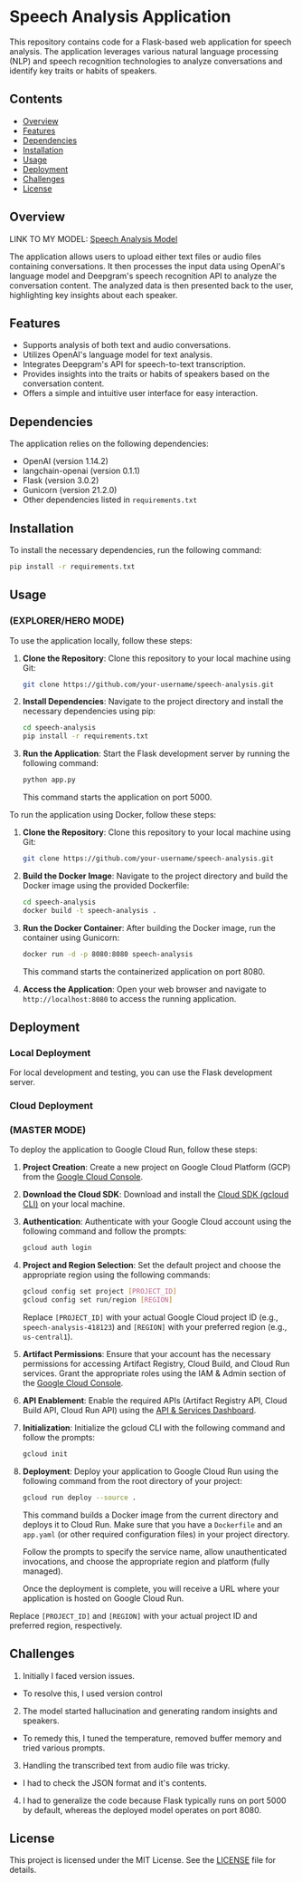 # Speech Analysis Application

This repository contains code for a Flask-based web application for speech analysis. The application leverages various natural language processing (NLP) and speech recognition technologies to analyze conversations and identify key traits or habits of speakers.

## Contents

- [Overview](#overview)
- [Features](#features)
- [Dependencies](#dependencies)
- [Installation](#installation)
- [Usage](#usage)
- [Deployment](#deployment)
- [Challenges](#challenges)
- [License](#license)

## Overview

LINK TO MY MODEL: [Speech Analysis Model](https://speechanalysis-6az57ippwq-ue.a.run.app/)

The application allows users to upload either text files or audio files containing conversations. It then processes the input data using OpenAI's language model and Deepgram's speech recognition API to analyze the conversation content. The analyzed data is then presented back to the user, highlighting key insights about each speaker.

## Features

- Supports analysis of both text and audio conversations.
- Utilizes OpenAI's language model for text analysis.
- Integrates Deepgram's API for speech-to-text transcription.
- Provides insights into the traits or habits of speakers based on the conversation content.
- Offers a simple and intuitive user interface for easy interaction.

## Dependencies

The application relies on the following dependencies:

- OpenAI (version 1.14.2)
- langchain-openai (version 0.1.1)
- Flask (version 3.0.2)
- Gunicorn (version 21.2.0)
- Other dependencies listed in `requirements.txt`

## Installation

To install the necessary dependencies, run the following command:

```bash
pip install -r requirements.txt
```

## Usage

### (EXPLORER/HERO MODE)

To use the application locally, follow these steps:

1. **Clone the Repository**: Clone this repository to your local machine using Git:

    ```bash
    git clone https://github.com/your-username/speech-analysis.git
    ```

2. **Install Dependencies**: Navigate to the project directory and install the necessary dependencies using pip:

    ```bash
    cd speech-analysis
    pip install -r requirements.txt
    ```

3. **Run the Application**: Start the Flask development server by running the following command:

    ```bash
    python app.py
    ```

    This command starts the application on port 5000.


To run the application using Docker, follow these steps:

1. **Clone the Repository**: Clone this repository to your local machine using Git:

    ```bash
    git clone https://github.com/your-username/speech-analysis.git
    ```

2. **Build the Docker Image**: Navigate to the project directory and build the Docker image using the provided Dockerfile:

    ```bash
    cd speech-analysis
    docker build -t speech-analysis .
    ```

3. **Run the Docker Container**: After building the Docker image, run the container using Gunicorn:

    ```bash
    docker run -d -p 8080:8080 speech-analysis
    ```

    This command starts the containerized application on port 8080.

4. **Access the Application**: Open your web browser and navigate to `http://localhost:8080` to access the running application.


## Deployment

### Local Deployment

For local development and testing, you can use the Flask development server.

### Cloud Deployment
### (MASTER MODE)

To deploy the application to Google Cloud Run, follow these steps:

1. **Project Creation**: Create a new project on Google Cloud Platform (GCP) from the [Google Cloud Console](https://console.cloud.google.com/).

2. **Download the Cloud SDK**: Download and install the [Cloud SDK (gcloud CLI)](https://cloud.google.com/sdk/docs/install) on your local machine.

3. **Authentication**: Authenticate with your Google Cloud account using the following command and follow the prompts:

    ```bash
    gcloud auth login
    ```

4. **Project and Region Selection**: Set the default project and choose the appropriate region using the following commands:

    ```bash
    gcloud config set project [PROJECT_ID]
    gcloud config set run/region [REGION]
    ```

   Replace `[PROJECT_ID]` with your actual Google Cloud project ID (e.g., `speech-analysis-418123`) and `[REGION]` with your preferred region (e.g., `us-central1`).

5. **Artifact Permissions**: Ensure that your account has the necessary permissions for accessing Artifact Registry, Cloud Build, and Cloud Run services. Grant the appropriate roles using the IAM & Admin section of the [Google Cloud Console](https://console.cloud.google.com/iam-admin/iam).

6. **API Enablement**: Enable the required APIs (Artifact Registry API, Cloud Build API, Cloud Run API) using the [API & Services Dashboard](https://console.cloud.google.com/apis/dashboard).

7. **Initialization**: Initialize the gcloud CLI with the following command and follow the prompts:

    ```bash
    gcloud init
    ```

8. **Deployment**: Deploy your application to Google Cloud Run using the following command from the root directory of your project:

    ```bash
    gcloud run deploy --source .
    ```

   This command builds a Docker image from the current directory and deploys it to Cloud Run. Make sure that you have a `Dockerfile` and an `app.yaml` (or other required configuration files) in your project directory.

   Follow the prompts to specify the service name, allow unauthenticated invocations, and choose the appropriate region and platform (fully managed).

   Once the deployment is complete, you will receive a URL where your application is hosted on Google Cloud Run.

Replace `[PROJECT_ID]` and `[REGION]` with your actual project ID and preferred region, respectively.

## Challenges

1. Initially I faced version issues.
- To resolve this, I used version control
2. The model started hallucination and generating random insights and speakers.
- To remedy this, I tuned the temperature, removed buffer memory and tried various prompts.
3. Handling the transcribed text from audio file was tricky.
- I had to check the JSON format and it's contents.
4. I had to generalize the code because Flask typically runs on port 5000 by default, whereas the deployed model operates on port 8080.

## License

This project is licensed under the MIT License. See the [LICENSE](LICENSE) file for details.

